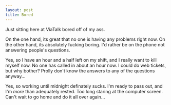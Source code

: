 ```yaml
---
layout: post
title: Bored
---
```


Just sitting here at ViaTalk bored off of my ass.

On the one hand, its great that no one is having any problems right now. On
the other hand, its absolutely fucking boring. I'd rather be on the phone not
answering people's questions.

Yes, so I have an hour and a half left on my shift, and I really want to kill
myself now. No one has called in about an hour now. I could do web tickets,
but why bother? Prolly don't know the answers to any of the questions
anyway...

Yes, so working until midnight definately sucks. I'm ready to pass out, and
I'm _more_ than adequately rested. Too long staring at the computer screen.
Can't wait to go home and do it all over again...
